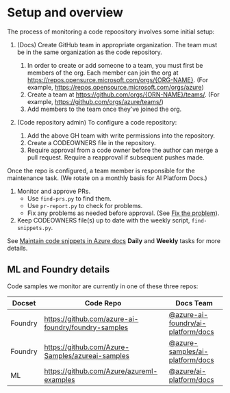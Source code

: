 # Setup and overview

The process of monitoring a code repoository involves some initial setup:

1. (Docs) Create GitHub team in appropriate organization.  The team must be in the same organization as the code repository.
    1. In order to create or add someone to a team, you must first be members of the org. Each member can join the org at https://repos.opensurce.microsoft.com/orgs/{ORG-NAME}. (For example, https://repos.opensource.microsoft.com/orgs/azure)
    1. Create a team at https://github.com/orgs/{ORN-NAME}/teams/. (For example, https://github.com/orgs/azure/teams/)
    1. Add members to the team once they've joined the org.

1. (Code repository admin) To configure a code repository:

    1. Add the above GH team with write permissions into the repository.
    1. Create a CODEOWNERS file in the repository.  
    1. Require approval from a code owner before the author can merge a pull request. Require a reapproval if subsequent pushes made.

Once the repo is configured, a team member is responsible for the maintenance task.  (We rotate on a monthly basis for AI Platform Docs.)

1. Monitor and approve PRs.  
    * Use `find-prs.py` to find them.  
    * Use `pr-report.py` to check for problems.  
    * Fix any problems as needed before approval.  (See [Fix the problem](fix-the-problem.md)).
1. Keep CODEOWNERS file(s) up to date with the weekly script, `find-snippets.py`.

See [Maintain code snippets in Azure docs](code-snippets.md) **Daily** and **Weekly** tasks for more details.

## ML and Foundry details

Code samples we monitor are currently in one of these three repos:

| Docset | Code Repo | Docs Team |
| -- | -- | -- |
| Foundry | https://github.com/azure-ai-foundry/foundry-samples | [@azure-ai-foundry/ai-platform/docs](https://github.com/orgs/azure-ai-foundry/teams/ai-platform-docs/) |
| Foundry | https://github.com/Azure-Samples/azureai-samples | [@azure-samples/ai-platform/docs](https://github.com/orgs/azure-samples/teams/ai-platform-docs/) |
| ML | https://github.com/Azure/azureml-examples | [@azure/ai-platform/docs](https://github.com/orgs/azure/teams/ai-platform-docs/) |

